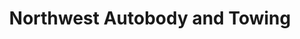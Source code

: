 ---
title: "Northwest Autobody and Towing"
url: /ponderay/northwest-autobody-and-towing/
shop: Autowerkstatt
---